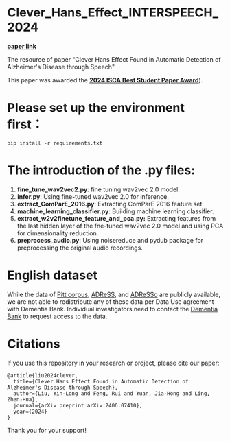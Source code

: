 # Clever_Hans_Effect_INTERSPEECH_2024

[**paper link**]([https://arxiv.org/pdf/2406.07410](https://www.isca-archive.org/interspeech_2024/liu24f_interspeech.html)) 

The resource of paper "Clever Hans Effect Found in Automatic Detection of Alzheimer's Disease through Speech"

This paper was awarded the [**2024 ISCA Best Student Paper Award**](https://interspeech2024.org/isca-best-student-paper-award-2024/)).

# Please set up the environment first：

```
pip install -r requirements.txt
```

# The introduction of the .py files:

1. **fine_tune_wav2vec2.py**: fine tuning wav2vec 2.0 model.
2. **infer.py**: Using fine-tuned wav2vec 2.0 for inference.
3. **extract_ComParE_2016.py**: Extracting ComParE 2016 feature set.
4. **machine_learning_classifier.py**: Building machine learning classifier.
5. **extract_w2v2finetune_feature_and_pca.py:** Extracting features from the last hidden layer of the fne-tuned wav2vec 2.0 model and using PCA for dimensionality reduction.
6. **preprocess_audio.py**: Using noisereduce and pydub package for preprocessing the original audio recordings.
   
# English dataset 

While the data of [Pitt corpus](https://dementia.talkbank.org/access/English/Pitt.html), [ADReSS](https://dementia.talkbank.org/ADReSS-2020/), and [ADReSSo](https://dementia.talkbank.org/ADReSSo-2021/) are publicly available, we are not able to redistribute any of these data per Data Use agreement with Dementia Bank. Individual investigators need to contact the [Dementia Bank](https://dementia.talkbank.org/) to request access to the data.

# Citations

If you use this repository in your research or project, please cite our paper:

```
@article{liu2024clever,
  title={Clever Hans Effect Found in Automatic Detection of Alzheimer's Disease through Speech},
  author={Liu, Yin-Long and Feng, Rui and Yuan, Jia-Hong and Ling, Zhen-Hua},
  journal={arXiv preprint arXiv:2406.07410},
  year={2024}
}
```

Thank you for your support!
